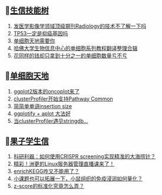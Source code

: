 ## 📝[生信技能树](https://github.com/ixxmu/mp_duty/issues?q=label%3A%E7%94%9F%E4%BF%A1%E6%8A%80%E8%83%BD%E6%A0%91+is%3Aclosed)
<!-- 1issueTable -->

1. [发医学影像学领域顶级期刊Radiology的技术不了解一下吗](https://github.com/ixxmu/mp_duty/issues/3715) 
2. [TP53一定是抑癌基因吗](https://github.com/ixxmu/mp_duty/issues/3696) 
3. [单细胞天地需要你](https://github.com/ixxmu/mp_duty/issues/3688) 
4. [哈佛大学生物信息中心的单细胞系列教程翻译整理合辑](https://github.com/ixxmu/mp_duty/issues/3686) 
5. [花同样的钱却只拿到十分之一的单细胞数量亏不亏](https://github.com/ixxmu/mp_duty/issues/3676) 
<!-- 1issueTable -->
## 📝[单细胞天地](https://github.com/ixxmu/mp_duty/issues?q=label%3A%E5%8D%95%E7%BB%86%E8%83%9E%E5%A4%A9%E5%9C%B0+is%3Aclosed)
<!-- 2issueTable -->

1. [ggplot2版本的oncoplot来了](https://github.com/ixxmu/mp_duty/issues/3701) 
2. [clusterProfiler开始支持Pathway Common](https://github.com/ixxmu/mp_duty/issues/3691) 
3. [简简单单讲insertion size](https://github.com/ixxmu/mp_duty/issues/3642) 
4. [ggplotify + aplot 大法好](https://github.com/ixxmu/mp_duty/issues/3564) 
5. [当clusterProfiler遇见stringdb...](https://github.com/ixxmu/mp_duty/issues/3492) 
<!-- 2issueTable -->

## 📝[果子学生信](https://github.com/ixxmu/mp_duty/issues?q=label%3A%E6%9E%9C%E5%AD%90%E5%AD%A6%E7%94%9F%E4%BF%A1+is%3Aclosed)
<!-- 3issueTable -->

1. [科研利器：如何使用CRISPR screening实现精准的大海捞针？](https://github.com/ixxmu/mp_duty/issues/3684) 
2. [精彩！洲更的Linux服务器管理直播课来了！](https://github.com/ixxmu/mp_duty/issues/3659) 
3. [enrichKEGG咋又不能用了？](https://github.com/ixxmu/mp_duty/issues/3499) 
4. [小课题也可以拓展一下，小鼠组织的免疫浸润如何量化？](https://github.com/ixxmu/mp_duty/issues/3407) 
5. [z-score的标准化究竟怎么弄？](https://github.com/ixxmu/mp_duty/issues/3396) 
<!-- 3issueTable -->
